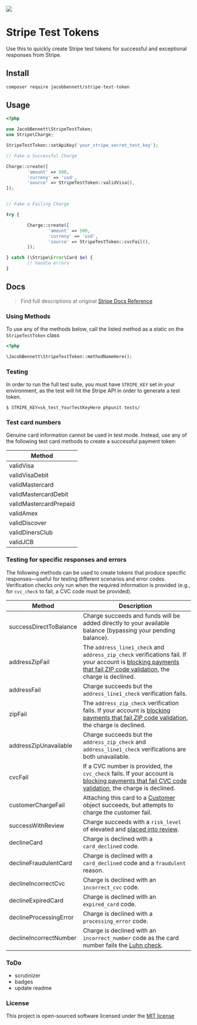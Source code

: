 ![](https://raw.githubusercontent.com/JacobBennett/StripeTestToken/master/stripetesttoken-01.jpg)

# Stripe Test Tokens

Use this to quickly create Stripe test tokens for successful and exceptional responses from Stripe.

## Install
```bash
composer require jacobbennett/stripe-test-token
```

## Usage
```php
<?php

use JacobBennett\StripeTestToken;
use Stripe\Charge;

StripeTestToken::setApiKey('your_stripe_secret_test_key');

// Fake a Successful Charge

Charge::create([
        'amount' => 500,
        'curreny' => 'usd',
        'source' => StripeTestToken::validVisa(),
]);


// Fake a Failing Charge

try {

        Charge::create([
                'amount' => 500,
                'curreny' => 'usd',
                'source' => StripeTestToken::cvcFail(),
        ]);

} catch (\Stripe\Error\Card $e) {
        // handle errors
}

```

## Docs 

> Find full descriptions at original [Stripe Docs Reference](https://stripe.com/docs/testing#cards)

### Using Methods

To use any of the methods below, call the listed method as a static on the `StripeTestToken` class

```php
<?php 

\JacobBennett\StripeTestToken::methodNameHere();
```

### Testing

In order to run the full test suite, you must have `STRIPE_KEY` set in your environment, as the test will hit the Stripe API in order to generate a test token.

```
$ STRIPE_KEY=sk_test_YourTestKeyHere phpunit tests/
```

### Test card numbers
Genuine card information cannot be used in test mode. Instead, use any of the following test card methods to create a successful payment token:

| Method |
| --- |
| validVisa |
| validVisaDebit |
| validMastercard |
| validMastercardDebit |
| validMastercardPrepaid |
| validAmex |
| validDiscover |
| validDinersClub |
| validJCB |

### Testing for specific responses and errors

The following methods can be used to create tokens that produce specific responses—useful for testing different scenarios and error codes. Verification checks only run when the required information is provided (e.g., for `cvc_check` to fail, a CVC code must be provided).

| Method | Description |
| --- | --- |
| successDirectToBalance | Charge succeeds and funds will be added directly to your available balance (bypassing your pending balance). |
| addressZipFail | The `address_line1_check` and `address_zip_check` verifications fail. If your account is [blocking payments that fail ZIP code validation](https://stripe.com/docs/radar/rules#traditional-bank-checks), the charge is declined. |
| addressFail | Charge succeeds but the `address_line1_check` verification fails. |
| zipFail | The `address_zip_check` verification fails. If your account is [blocking payments that fail ZIP code validation](https://stripe.com/docs/radar/rules#traditional-bank-checks), the charge is declined. |
| addressZipUnavailable | Charge succeeds but the `address_zip_check` and `address_line1_check` verifications are both unavailable. |
| cvcFail | If a CVC number is provided, the `cvc_check` fails. If your account is [blocking payments that fail CVC code validation](https://stripe.com/docs/radar/rules#traditional-bank-checks), the charge is declined. |
| customerChargeFail | Attaching this card to a [Customer](https://stripe.com/docs/api#customer_object) object succeeds, but attempts to charge the customer fail. |
| successWithReview | Charge succeeds with a `risk_level` of elevated and [placed into review](https://stripe.com/docs/radar/review). |
| declineCard | Charge is declined with a `card_declined` code. |
| declineFraudulentCard | Charge is declined with a `card_declined` code and a `fraudulent` reason. |
| declineIncorrectCvc | Charge is declined with an `incorrect_cvc` code. |
| declineExpiredCard | Charge is declined with an `expired_card` code. |
| declineProcessingError | Charge is declined with a `processing_error` code. |
| declineIncorrectNumber | Charge is declined with an `incorrect_number` code as the card number fails the [Luhn check](https://en.wikipedia.org/wiki/Luhn_algorithm). |

### ToDo

- scrutinizer
- badges
- update readme

### License

This project is open-sourced software licensed under the [MIT license](http://opensource.org/licenses/MIT)
